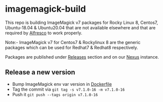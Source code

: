 # imagemagick-build

This repo is building ImageMagick v7 packages for Rocky Linux 8, Centos7, Ubuntu-18.04 & Ubuntu20.04 that are
not available elsewhere and that are required by
[Alfresco](https://docs.alfresco.com/content-services/latest/support/) to work properly.

Note:- ImageMagick v7 for Centos7 & Rockylinux 8 are the generic packages which can be used for Redhat7 & Redhat8 respectively.

Packages are published under [Releases](https://github.com/Alfresco/imagemagick-build/releases) section and on our [Nexus](https://nexus.alfresco.com/nexus/service/local/repositories/thirdparty/content/org/imagemagick/imagemagick-distribution/) instance.

## Release a new version

* Bump ImageMagick env var version in [Dockerfile](https://github.com/Alfresco/imagemagick-build/blob/main/.github/actions/rockylinux-build/Dockerfile#L3)
* Tag the commit via `git tag -s v7.1.0-16 -m v7.1.0-16`
* Push it `git push --tags origin v7.1.0-16`